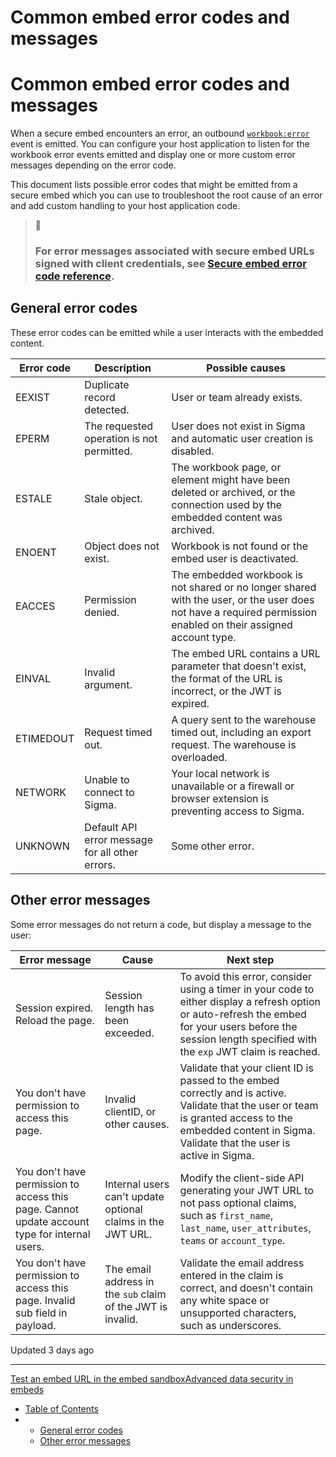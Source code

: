 # Common embed error codes and messages

# Common embed error codes and messages

When a secure embed encounters an error, an outbound [`workbook:error`](/docs/outbound-event-reference#workbookerror) event is emitted. You can configure your host application to listen for the workbook error events emitted and display one or more custom error messages depending on the error code.

This document lists possible error codes that might be emitted from a secure embed which you can use to troubleshoot the root cause of an error and add custom handling to your host application code.

> 📘
>
> ### For error messages associated with secure embed URLs signed with client credentials, see [Secure embed error code reference](/docs/secure-embed-error-code-reference).

## General error codes

These error codes can be emitted while a user interacts with the embedded content.

| Error code | Description | Possible causes |
| --- | --- | --- |
| EEXIST | Duplicate record detected. | User or team already exists. |
| EPERM | The requested operation is not permitted. | User does not exist in Sigma and automatic user creation is disabled. |
| ESTALE | Stale object. | The workbook page, or element might have been deleted or archived, or the connection used by the embedded content was archived. |
| ENOENT | Object does not exist. | Workbook is not found or the embed user is deactivated. |
| EACCES | Permission denied. | The embedded workbook is not shared or no longer shared with the user, or the user does not have a required permission enabled on their assigned account type. |
| EINVAL | Invalid argument. | The embed URL contains a URL parameter that doesn't exist, the format of the URL is incorrect, or the JWT is expired. |
| ETIMEDOUT | Request timed out. | A query sent to the warehouse timed out, including an export request. The warehouse is overloaded. |
| NETWORK | Unable to connect to Sigma. | Your local network is unavailable or a firewall or browser extension is preventing access to Sigma. |
| UNKNOWN | Default API error message for all other errors. | Some other error. |

## Other error messages

Some error messages do not return a code, but display a message to the user:

| Error message | Cause | Next step |
| --- | --- | --- |
| Session expired. Reload the page. | Session length has been exceeded. | To avoid this error, consider using a timer in your code to either display a refresh option or auto-refresh the embed for your users before the session length specified with the `exp` JWT claim is reached. |
| You don't have permission to access this page. | Invalid clientID, or other causes. | Validate that your client ID is passed to the embed correctly and is active.  Validate that the user or team is granted access to the embedded content in Sigma.  Validate that the user is active in Sigma. |
| You don't have permission to access this page. Cannot update account type for internal users. | Internal users can't update optional claims in the JWT URL. | Modify the client-side API generating your JWT URL to not pass optional claims, such as `first_name`, `last_name`, `user_attributes`, `teams` or `account_type`. |
| You don't have permission to access this page. Invalid sub field in payload. | The email address in the `sub` claim of the JWT is invalid. | Validate the email address entered in the claim is correct, and doesn't contain any white space or unsupported characters, such as underscores. |

Updated 3 days ago

---

[Test an embed URL in the embed sandbox](/docs/test-an-embed-url-in-the-embed-sandbox)[Advanced data security in embeds](/docs/advanced-data-security-in-embeds)

* [Table of Contents](#)
* + [General error codes](#general-error-codes)
  + [Other error messages](#other-error-messages)